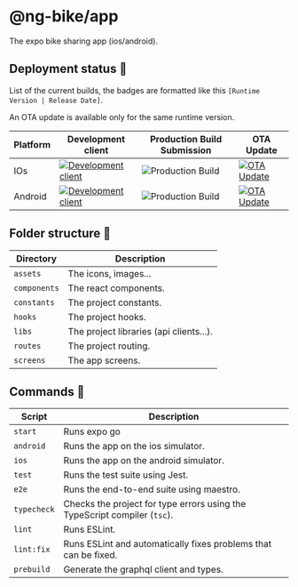 # @ng-bike/app

The expo bike sharing app (ios/android).

## Deployment status 🚦

List of the current builds, the badges are formatted like this `[Runtime Version | Release Date]`.

An OTA update is available only for the same runtime version.

| Platform | Development client                                                                                                                                                                                                                            | Production Build Submission                                                                                                  | OTA Update                                                                                                                                                               |
| -------- | --------------------------------------------------------------------------------------------------------------------------------------------------------------------------------------------------------------------------------------------- | ---------------------------------------------------------------------------------------------------------------------------- | ------------------------------------------------------------------------------------------------------------------------------------------------------------------------ |
| IOs      | [![Development client](https://img.shields.io/badge/3.52.0-26.07.2023-FFF.svg?style=for-the-badge&labelColor=000&logoColor=FFF)](https://expo.dev/accounts/nicolas-godefroy-dev/projects/ng-bike/builds/ca3f6711-b7c7-41f3-8b11-aec57dcb9822) | ![Production Build](https://img.shields.io/badge/3.50.0-25.07.2023-FFF.svg?style=for-the-badge&labelColor=000&logoColor=FFF) | [![OTA Update](https://img.shields.io/badge/3.52.0-27.07.2023-FFF.svg?style=for-the-badge&labelColor=000&logoColor=FFF)](https://expo.dev/@nicolas-godefroy-dev/ng-bike) |
| Android  | [![Development client](https://img.shields.io/badge/3.52.0-26.07.2023-FFF.svg?style=for-the-badge&labelColor=000&logoColor=FFF)](https://expo.dev/accounts/nicolas-godefroy-dev/projects/ng-bike/builds/1b1245eb-02e3-4b9d-90b8-a71440fe758e) | ![Production Build](https://img.shields.io/badge/3.50.0-25.07.2023-FFF.svg?style=for-the-badge&labelColor=000&logoColor=FFF) | [![OTA Update](https://img.shields.io/badge/3.52.0-27.07.2023-FFF.svg?style=for-the-badge&labelColor=000&logoColor=FFF)](https://expo.dev/@nicolas-godefroy-dev/ng-bike) |

## Folder structure 📁

| Directory    | Description                             |
| ------------ | --------------------------------------- |
| `assets`     | The icons, images...                    |
| `components` | The react components.                   |
| `constants`  | The project constants.                  |
| `hooks`      | The project hooks.                      |
| `libs`       | The project libraries (api clients...). |
| `routes`     | The project routing.                    |
| `screens`    | The app screens.                        |

## Commands 📜

| Script      | Description                                                               |
| ----------- | ------------------------------------------------------------------------- |
| `start`     | Runs expo go                                                              |
| `android`   | Runs the app on the ios simulator.                                        |
| `ios`       | Runs the app on the android simulator.                                    |
| `test`      | Runs the test suite using Jest.                                           |
| `e2e`       | Runs the end-to-end suite using maestro.                                  |
| `typecheck` | Checks the project for type errors using the TypeScript compiler (`tsc`). |
| `lint`      | Runs ESLint.                                                              |
| `lint:fix`  | Runs ESLint and automatically fixes problems that can be fixed.           |
| `prebuild`  | Generate the graphql client and types.                                    |
